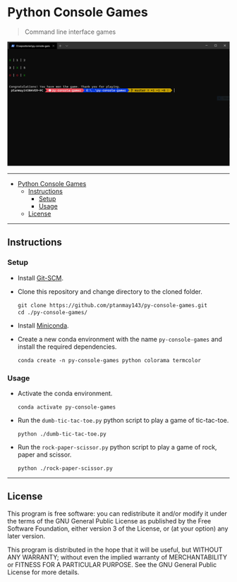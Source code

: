 # Python Console Games

> Command line interface games

![Dumb Tic-Tac-Toe](/assets/dumb-tic-tac-toe.png?raw=true)

---

- [Python Console Games](#python-console-games)
  - [Instructions](#instructions)
    - [Setup](#setup)
    - [Usage](#usage)
  - [License](#license)

---

## Instructions

### Setup

- Install [Git-SCM](https://git-scm.com/book/en/v2/Getting-Started-Installing-Git).

- Clone this repository and change directory to the cloned folder.

  ```shell
  git clone https://github.com/ptanmay143/py-console-games.git
  cd ./py-console-games/
  ```

- Install [Miniconda](https://conda.io/projects/conda/en/latest/user-guide/install/index.html).

- Create a new conda environment with the name `py-console-games` and install the required dependencies.

  ```shell
  conda create -n py-console-games python colorama termcolor
  ```

### Usage

- Activate the conda environment.

  ```shell
  conda activate py-console-games
  ```

- Run the `dumb-tic-tac-toe.py` python script to play a game of tic-tac-toe.

  ```shell
  python ./dumb-tic-tac-toe.py
  ```

- Run the `rock-paper-scissor.py` python script to play a game of rock, paper and scissor.

  ```shell
  python ./rock-paper-scissor.py
  ```

---

## License

This program is free software: you can redistribute it and/or modify it under the terms of the GNU General Public License as published by the Free Software Foundation, either version 3 of the License, or (at your option) any later version.

This program is distributed in the hope that it will be useful, but WITHOUT ANY WARRANTY; without even the implied warranty of MERCHANTABILITY or FITNESS FOR A PARTICULAR PURPOSE. See the GNU General Public License for more details.
